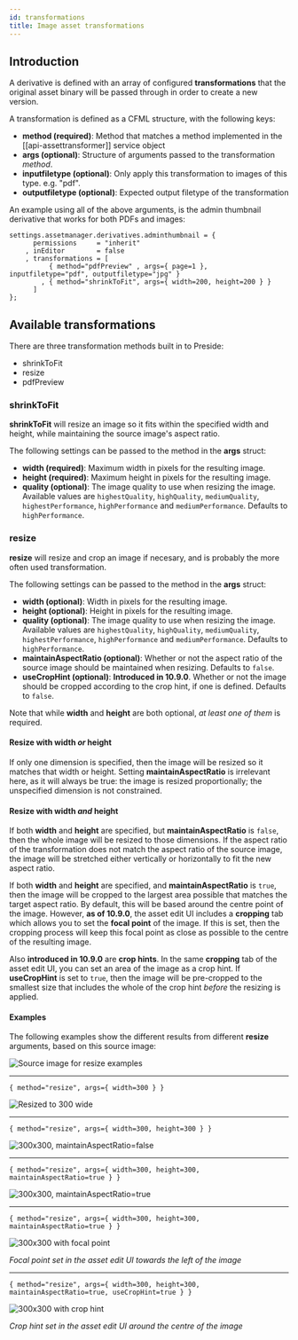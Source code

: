 ```yaml
---
id: transformations
title: Image asset transformations
---
```


## Introduction

A derivative is defined with an array of configured **transformations** that the original asset binary will be passed through in order to create a new version.

A transformation is defined as a CFML structure, with the following keys:

* **method (required)**: Method that matches a method implemented in the [[api-assettransformer]] service object
* **args (optional)**: Structure of arguments passed to the transformation *method*.
* **inputfiletype (optional)**: Only apply this transformation to images of this type. e.g. "pdf".
* **outputfiletype (optional)**: Expected output filetype of the transformation

An example using all of the above arguments, is the admin thumbnail derivative that works for both PDFs and images:

```luceescript
settings.assetmanager.derivatives.adminthumbnail = {
      permissions     = "inherit"
    , inEditor        = false
    , transformations = [
          { method="pdfPreview" , args={ page=1 }, inputfiletype="pdf", outputfiletype="jpg" }
        , { method="shrinkToFit", args={ width=200, height=200 } }
      ]
};
```

## Available transformations

There are three transformation methods built in to Preside:

* shrinkToFit
* resize
* pdfPreview

### shrinkToFit

**shrinkToFit** will resize an image so it fits within the specified width and height, while maintaining the source image's aspect ratio.

The following settings can be passed to the method in the **args** struct:

* **width (required)**: Maximum width in pixels for the resulting image.
* **height (required)**: Maximum height in pixels for the resulting image.
* **quality (optional)**: The image quality to use when resizing the image. Available values are `highestQuality`, `highQuality`, `mediumQuality`, `highestPerformance`, `highPerformance` and `mediumPerformance`. Defaults to `highPerformance`.

### resize

**resize** will resize and crop an image if necesary, and is probably the more often used transformation.

The following settings can be passed to the method in the **args** struct:

* **width (optional)**: Width in pixels for the resulting image.
* **height (optional)**: Height in pixels for the resulting image.
* **quality (optional)**: The image quality to use when resizing the image. Available values are `highestQuality`, `highQuality`, `mediumQuality`, `highestPerformance`, `highPerformance` and `mediumPerformance`. Defaults to `highPerformance`.
* **maintainAspectRatio (optional)**: Whether or not the aspect ratio of the source image should be maintained when resizing. Defaults to `false`.
* **useCropHint (optional)**: **Introduced in 10.9.0**. Whether or not the image should be cropped according to the crop hint, if one is defined. Defaults to `false`.

Note that while **width** and **height** are both optional, *at least one of them* is required.

#### Resize with width *or* height

If only one dimension is specified, then the image will be resized so it matches that width or height. Setting **maintainAspectRatio** is irrelevant here, as it will always be true: the image is resized proportionally; the unspecified dimension is not constrained.

#### Resize with width *and* height

If both **width** and **height** are specified, but **maintainAspectRatio** is `false`, then the whole image will be resized to those dimensions. If the aspect ratio of the transformation does not match the aspect ratio of the source image, the image will be stretched either vertically or horizontally to fit the new aspect ratio.

If both **width** and **height** are specified, and **maintainAspectRatio** is `true`, then the image will be cropped to the largest area possible that matches the target aspect ratio. By default, this will be based around the centre point of the image. However, **as of 10.9.0**, the asset edit UI includes a **cropping** tab which allows you to set the **focal point** of the image. If this is set, then the cropping process will keep this focal point as close as possible to the centre of the resulting image.

Also **introduced in 10.9.0** are **crop hints**. In the same **cropping** tab of the asset edit UI, you can set an area of the image as a crop hint. If **useCropHint** is set to `true`, then the image will be pre-cropped to the smallest size that includes the whole of the crop hint *before* the resizing is applied.

#### Examples

The following examples show the different results from different **resize** arguments, based on this source image:

![Source image for resize examples](images/transformations/dragonfly.jpg)

---

```luceescript
{ method="resize", args={ width=300 } }
```

![Resized to 300 wide](images/transformations/dragonfly-300.jpg)

---

```luceescript
{ method="resize", args={ width=300, height=300 } }
```

![300x300, maintainAspectRatio=false](images/transformations/dragonfly-300x300-squeezed.jpg)

---

```luceescript
{ method="resize", args={ width=300, height=300, maintainAspectRatio=true } }
```

![300x300, maintainAspectRatio=true](images/transformations/dragonfly-300x300.jpg)

---

```luceescript
{ method="resize", args={ width=300, height=300, maintainAspectRatio=true } }
```

![300x300 with focal point](images/transformations/dragonfly-300x300-focal-point.jpg)

*Focal point set in the asset edit UI towards the left of the image*

---

```luceescript
{ method="resize", args={ width=300, height=300, maintainAspectRatio=true, useCropHint=true } }
```

![300x300 with crop hint](images/transformations/dragonfly-300x300-crop-hint.jpg)

*Crop hint set in the asset edit UI around the centre of the image*
